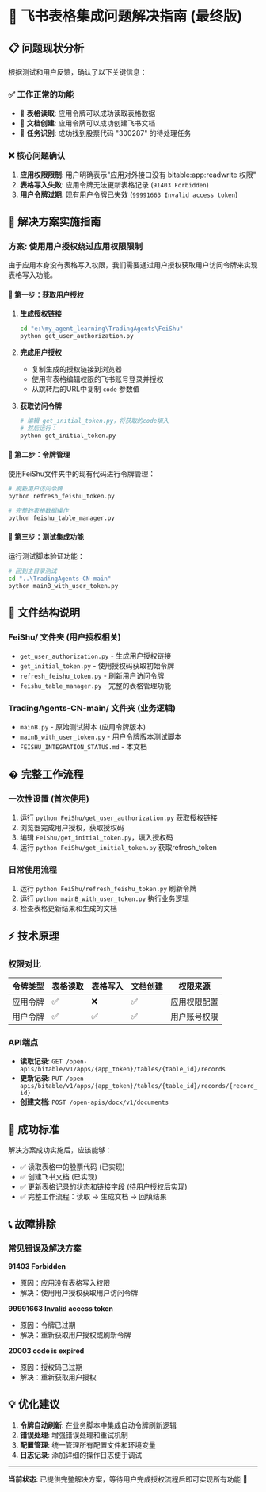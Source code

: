 # 🚀 飞书表格集成问题解决指南 (最终版)

## 📋 问题现状分析

根据测试和用户反馈，确认了以下关键信息：

### ✅ 工作正常的功能
- 📖 **表格读取**: 应用令牌可以成功读取表格数据
- 📄 **文档创建**: 应用令牌可以成功创建飞书文档  
- 🎯 **任务识别**: 成功找到股票代码 "300287" 的待处理任务

### ❌ 核心问题确认
1. **应用权限限制**: 用户明确表示"应用对外接口没有 bitable:app:readwrite 权限"
2. **表格写入失败**: 应用令牌无法更新表格记录 (`91403 Forbidden`)
3. **用户令牌过期**: 现有用户令牌已失效 (`99991663 Invalid access token`)

## 🎯 解决方案实施指南

### 方案: 使用用户授权绕过应用权限限制

由于应用本身没有表格写入权限，我们需要通过用户授权获取用户访问令牌来实现表格写入功能。

#### 🔐 第一步：获取用户授权

1. **生成授权链接**
   ```bash
   cd "e:\my_agent_learning\TradingAgents\FeiShu"
   python get_user_authorization.py
   ```

2. **完成用户授权**
   - 复制生成的授权链接到浏览器
   - 使用有表格编辑权限的飞书账号登录并授权
   - 从跳转后的URL中复制 `code` 参数值

3. **获取访问令牌**
   ```bash
   # 编辑 get_initial_token.py，将获取的code填入
   # 然后运行：
   python get_initial_token.py
   ```

#### 🔄 第二步：令牌管理

使用FeiShu文件夹中的现有代码进行令牌管理：

```bash
# 刷新用户访问令牌
python refresh_feishu_token.py

# 完整的表格数据操作
python feishu_table_manager.py
```

#### 🧪 第三步：测试集成功能

运行测试脚本验证功能：
```bash
# 回到主目录测试
cd "..\TradingAgents-CN-main"
python mainB_with_user_token.py
```

## 📁 文件结构说明

### FeiShu/ 文件夹 (用户授权相关)
- `get_user_authorization.py` - 生成用户授权链接
- `get_initial_token.py` - 使用授权码获取初始令牌  
- `refresh_feishu_token.py` - 刷新用户访问令牌
- `feishu_table_manager.py` - 完整的表格管理功能

### TradingAgents-CN-main/ 文件夹 (业务逻辑)
- `mainB.py` - 原始测试脚本 (应用令牌版本)
- `mainB_with_user_token.py` - 用户令牌版本测试脚本
- `FEISHU_INTEGRATION_STATUS.md` - 本文档

## � 完整工作流程

### 一次性设置 (首次使用)
1. 运行 `python FeiShu/get_user_authorization.py` 获取授权链接
2. 浏览器完成用户授权，获取授权码
3. 编辑 `FeiShu/get_initial_token.py`，填入授权码
4. 运行 `python FeiShu/get_initial_token.py` 获取refresh_token

### 日常使用流程
1. 运行 `python FeiShu/refresh_feishu_token.py` 刷新令牌
2. 运行 `python mainB_with_user_token.py` 执行业务逻辑
3. 检查表格更新结果和生成的文档

## ⚡ 技术原理

### 权限对比
| 令牌类型 | 表格读取 | 表格写入 | 文档创建 | 权限来源 |
|---------|---------|---------|---------|---------|
| 应用令牌 | ✅ | ❌ | ✅ | 应用权限配置 |
| 用户令牌 | ✅ | ✅ | ✅ | 用户账号权限 |

### API端点
- **读取记录**: `GET /open-apis/bitable/v1/apps/{app_token}/tables/{table_id}/records`
- **更新记录**: `PUT /open-apis/bitable/v1/apps/{app_token}/tables/{table_id}/records/{record_id}`  
- **创建文档**: `POST /open-apis/docx/v1/documents`

## 🎉 成功标准

解决方案成功实施后，应该能够：

- ✅ 读取表格中的股票代码 (已实现)
- ✅ 创建飞书文档 (已实现)  
- ✅ 更新表格记录的状态和链接字段 (待用户授权后实现)
- ✅ 完整工作流程：读取 → 生成文档 → 回填结果

## 📞 故障排除

### 常见错误及解决方案

**91403 Forbidden**
- 原因：应用没有表格写入权限
- 解决：使用用户授权获取用户访问令牌

**99991663 Invalid access token**  
- 原因：令牌已过期
- 解决：重新获取用户授权或刷新令牌

**20003 code is expired**
- 原因：授权码已过期
- 解决：重新获取用户授权

## 💡 优化建议

1. **令牌自动刷新**: 在业务脚本中集成自动令牌刷新逻辑
2. **错误处理**: 增强错误处理和重试机制
3. **配置管理**: 统一管理所有配置文件和环境变量
4. **日志记录**: 添加详细的操作日志便于调试

---

**当前状态**: 已提供完整解决方案，等待用户完成授权流程后即可实现所有功能 🚀
